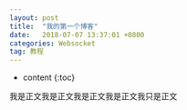 ```yaml
---
layout: post
title:  "我的第一个博客"
date:   2018-07-07 13:37:01 +0800
categories: Websocket
tag: 教程
---
```


* content
{:toc}


我是正文我是正文我是正文我是正文我只是正文
